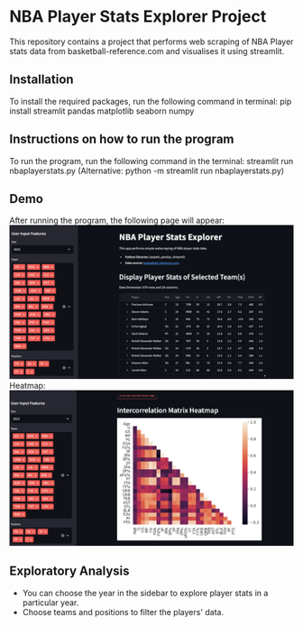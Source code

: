 # NBA Player Stats Explorer Project

This repository contains a project that performs web scraping of NBA Player stats data from basketball-reference.com and visualises it using streamlit. 

## Installation
To install the required packages, run the following command in terminal:
pip install streamlit pandas matplotlib seaborn numpy

## Instructions on how to run the program
To run the program, run the following command in the terminal:
streamlit run nbaplayerstats.py
(Alternative: python -m streamlit run nbaplayerstats.py)

## Demo
After running the program, the following page will appear:
<img src="https://github.com/iderbyambadorj/Portfolio/blob/main/NBA%20Player%20Stats%20Explorer/image/full.png">
Heatmap:
<img src="https://github.com/iderbyambadorj/Portfolio/blob/main/NBA%20Player%20Stats%20Explorer/image/heatmap.png">

## Exploratory Analysis
- You can choose the year in the sidebar to explore player stats in a particular year.
- Choose teams and positions to filter the players' data.
